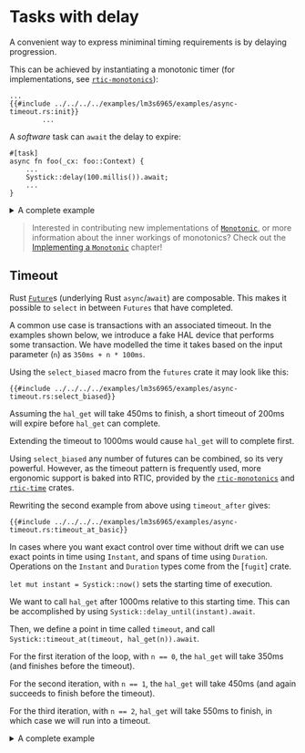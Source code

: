 # Tasks with delay

A convenient way to express miniminal timing requirements is by delaying progression.

This can be achieved by instantiating a monotonic timer (for implementations, see [`rtic-monotonics`]):

[`rtic-monotonics`]: https://github.com/rtic-rs/rtic/tree/master/rtic-monotonics
[`rtic-time`]: https://github.com/rtic-rs/rtic/tree/master/rtic-time
[`Monotonic`]: https://docs.rs/rtic-time/latest/rtic_time/trait.Monotonic.html
[Implementing a `Monotonic`]: ../monotonic_impl.md

```rust,noplayground
...
{{#include ../../../../examples/lm3s6965/examples/async-timeout.rs:init}}
        ...
```

A _software_ task can `await` the delay to expire:

```rust,noplayground
#[task]
async fn foo(_cx: foo::Context) {
    ...
    Systick::delay(100.millis()).await;
    ...
}

```

<details>
<summary>A complete example</summary>

```rust,noplayground
{{#include ../../../../examples/lm3s6965/examples/async-delay.rs}}
```

```console
$ cargo run --target thumbv7m-none-eabi --example async-delay --features test-critical-section
```

```console
{{#include ../../../../ci/expected/lm3s6965/async-delay.run}}
```

</details>

> Interested in contributing new implementations of [`Monotonic`], or more information about the inner workings of monotonics?
> Check out the [Implementing a `Monotonic`] chapter!

## Timeout

Rust [`Future`]s (underlying Rust `async`/`await`) are composable. This makes it possible to `select` in between `Futures` that have completed.

[`Future`]: https://doc.rust-lang.org/std/future/trait.Future.html

A common use case is transactions with an associated timeout. In the examples shown below, we introduce a fake HAL device that performs some transaction. We have modelled the time it takes based on the input parameter (`n`) as `350ms + n * 100ms`.

Using the `select_biased` macro from the `futures` crate it may look like this:

```rust,noplayground,noplayground
{{#include ../../../../examples/lm3s6965/examples/async-timeout.rs:select_biased}}
```

Assuming the `hal_get` will take 450ms to finish, a short timeout of 200ms will expire before `hal_get` can complete.

Extending the timeout to 1000ms would cause `hal_get` will to complete first.

Using `select_biased` any number of futures can be combined, so its very powerful. However, as the timeout pattern is frequently used, more ergonomic support is baked into RTIC, provided by the [`rtic-monotonics`] and [`rtic-time`] crates.

Rewriting the second example from above using `timeout_after` gives:

```rust,noplayground
{{#include ../../../../examples/lm3s6965/examples/async-timeout.rs:timeout_at_basic}}
```

In cases where you want exact control over time without drift we can use exact points in time using `Instant`, and spans of time using `Duration`. Operations on the `Instant` and `Duration` types come from the [`fugit`] crate.

[fugit]: https://crates.io/crates/fugit

`let mut instant = Systick::now()` sets the starting time of execution.

We want to call `hal_get` after 1000ms relative to this starting time. This can be accomplished by using `Systick::delay_until(instant).await`.

Then, we define a point in time called `timeout`, and call `Systick::timeout_at(timeout, hal_get(n)).await`.

For the first iteration of the loop, with `n == 0`, the `hal_get` will take 350ms (and finishes before the timeout).

For the second iteration, with `n == 1`, the `hal_get` will take 450ms (and again succeeds to finish before the timeout).

For the third iteration, with `n == 2`, `hal_get` will take 550ms to finish, in which case we will run into a timeout.

<details>
<summary>A complete example</summary>

```rust,noplayground
{{#include ../../../../examples/lm3s6965/examples/async-timeout.rs}}
```

```console
$ cargo run --target thumbv7m-none-eabi --example async-timeout --features test-critical-section
```

```console
{{#include ../../../../ci/expected/lm3s6965/async-timeout.run}}
```

</details>
